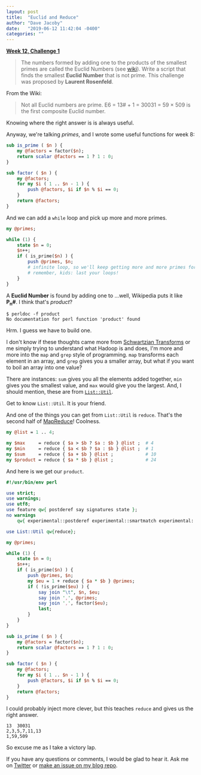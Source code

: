 ```yaml
---
layout: post
title:  "Euclid and Reduce"
author: "Dave Jacoby"
date:   "2019-06-12 11:42:04 -0400"
categories: ""
---
```


[**Week 12, Challenge 1**](https://perlweeklychallenge.org/blog/perl-weekly-challenge-012/)

> The numbers formed by adding one to the products of the smallest primes are called the Euclid Numbers (see [wiki](https://en.wikipedia.org/wiki/Euclid_number)). Write a script that finds the smallest **Euclid Number** that is not prime. This challenge was proposed by **Laurent Rosenfeld**.

From the Wiki:

> Not all Euclid numbers are prime. E6 = 13# + 1 = 30031 = 59 × 509 is the first composite Euclid number.

Knowing where the right answer is is always useful.

Anyway, we're talking _primes_, and I wrote some useful functions for week 8:

```perl
sub is_prime ( $n ) {
    my @factors = factor($n);
    return scalar @factors == 1 ? 1 : 0;
}

sub factor ( $n ) {
    my @factors;
    for my $i ( 1 .. $n - 1 ) {
        push @factors, $i if $n % $i == 0;
    }
    return @factors;
}
```

And we can add a `while` loop and pick up more and more primes.

```perl
my @primes;

while (1) {
    state $n = 0;
    $n++;
    if ( is_prime($n) ) {
        push @primes, $n;
        # infinite loop, so we'll keep getting more and more primes forever
        # remember, kids: last your loops!
    }
}
```

A **Euclid Number** is found by adding one to ...well, Wikipedia puts it like **P<sub>n</sub>#**. I think that's _product_?

```text
$ perldoc -f product
No documentation for perl function 'product' found
```

Hrm. I guess we have to build one.

I don't know if these thoughts came more from [Schwartzian Transforms](https://jacoby.github.io/javascript/2018/11/07/schwartzian-transforms-in-javascript.html) or me simply trying to understand what Hadoop is and does, I'm more and more into the `map` and `grep` style of programming. `map` transforms each element in an array, and `grep` gives you a smaller array, but what if you want to boil an array into one value? 

There are instances: `sum` gives you all the elements added together, `min` gives you the smallest value, and `max` would give you the largest. And, I should mention, these are from [`List::Util`](https://metacpan.org/pod/List::Util). 

Get to know `List::Util`. It is your friend.

And one of the things you can get from `List::Util` is `reduce`. That's the second half of [MapReduce](https://en.wikipedia.org/wiki/MapReduce)! Coolness.

```perl
my @list = 1 .. 4;

my $max     = reduce { $a > $b ? $a : $b } @list ;  # 4
my $min     = reduce { $a < $b ? $a : $b } @list ;  # 1
my $sum     = reduce { $a + $b } @list ;            # 10
my $product = reduce { $a * $b } @list ;            # 24
```

And here is we get our `product`.

```perl
#!/usr/bin/env perl

use strict;
use warnings;
use utf8;
use feature qw{ postderef say signatures state };
no warnings
    qw{ experimental::postderef experimental::smartmatch experimental::signatures };

use List::Util qw{reduce};

my @primes;

while (1) {
    state $n = 0;
    $n++;
    if ( is_prime($n) ) {
        push @primes, $n;
        my $eu = 1 + reduce { $a * $b } @primes;
        if ( !is_prime($eu) ) {
            say join "\t", $n, $eu;
            say join ',', @primes;
            say join ',', factor($eu);
            last;
        }
    }
}

sub is_prime ( $n ) {
    my @factors = factor($n);
    return scalar @factors == 1 ? 1 : 0;
}

sub factor ( $n ) {
    my @factors;
    for my $i ( 1 .. $n - 1 ) {
        push @factors, $i if $n % $i == 0;
    }
    return @factors;
}
```

I could probably inject more clever, but this teaches `reduce` and gives us the right answer.

```text
13	30031
2,3,5,7,11,13
1,59,509
```

So excuse me as I take a victory lap.

If you have any questions or comments, I would be glad to hear it. Ask me on [Twitter](https://twitter.com/jacobydave) or [make an issue on my blog repo](https://github.com/jacoby/jacoby.github.io).


